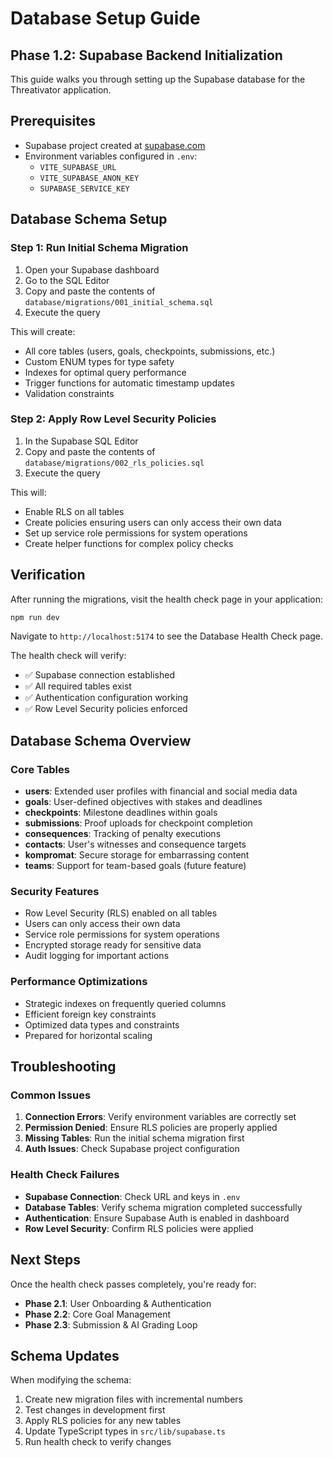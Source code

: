# Database Setup Guide

## Phase 1.2: Supabase Backend Initialization

This guide walks you through setting up the Supabase database for the Threativator application.

## Prerequisites

- Supabase project created at [supabase.com](https://supabase.com)
- Environment variables configured in `.env`:
  - `VITE_SUPABASE_URL`
  - `VITE_SUPABASE_ANON_KEY`
  - `SUPABASE_SERVICE_KEY`

## Database Schema Setup

### Step 1: Run Initial Schema Migration

1. Open your Supabase dashboard
2. Go to the SQL Editor
3. Copy and paste the contents of `database/migrations/001_initial_schema.sql`
4. Execute the query

This will create:
- All core tables (users, goals, checkpoints, submissions, etc.)
- Custom ENUM types for type safety
- Indexes for optimal query performance
- Trigger functions for automatic timestamp updates
- Validation constraints

### Step 2: Apply Row Level Security Policies

1. In the Supabase SQL Editor
2. Copy and paste the contents of `database/migrations/002_rls_policies.sql`
3. Execute the query

This will:
- Enable RLS on all tables
- Create policies ensuring users can only access their own data
- Set up service role permissions for system operations
- Create helper functions for complex policy checks

## Verification

After running the migrations, visit the health check page in your application:

```bash
npm run dev
```

Navigate to `http://localhost:5174` to see the Database Health Check page.

The health check will verify:
- ✅ Supabase connection established
- ✅ All required tables exist
- ✅ Authentication configuration working
- ✅ Row Level Security policies enforced

## Database Schema Overview

### Core Tables

- **users**: Extended user profiles with financial and social media data
- **goals**: User-defined objectives with stakes and deadlines
- **checkpoints**: Milestone deadlines within goals
- **submissions**: Proof uploads for checkpoint completion
- **consequences**: Tracking of penalty executions
- **contacts**: User's witnesses and consequence targets
- **kompromat**: Secure storage for embarrassing content
- **teams**: Support for team-based goals (future feature)

### Security Features

- Row Level Security (RLS) enabled on all tables
- Users can only access their own data
- Service role permissions for system operations
- Encrypted storage ready for sensitive data
- Audit logging for important actions

### Performance Optimizations

- Strategic indexes on frequently queried columns
- Efficient foreign key constraints
- Optimized data types and constraints
- Prepared for horizontal scaling

## Troubleshooting

### Common Issues

1. **Connection Errors**: Verify environment variables are correctly set
2. **Permission Denied**: Ensure RLS policies are properly applied
3. **Missing Tables**: Run the initial schema migration first
4. **Auth Issues**: Check Supabase project configuration

### Health Check Failures

- **Supabase Connection**: Check URL and keys in `.env`
- **Database Tables**: Verify schema migration completed successfully
- **Authentication**: Ensure Supabase Auth is enabled in dashboard
- **Row Level Security**: Confirm RLS policies were applied

## Next Steps

Once the health check passes completely, you're ready for:
- **Phase 2.1**: User Onboarding & Authentication
- **Phase 2.2**: Core Goal Management
- **Phase 2.3**: Submission & AI Grading Loop

## Schema Updates

When modifying the schema:
1. Create new migration files with incremental numbers
2. Test changes in development first
3. Apply RLS policies for any new tables
4. Update TypeScript types in `src/lib/supabase.ts`
5. Run health check to verify changes